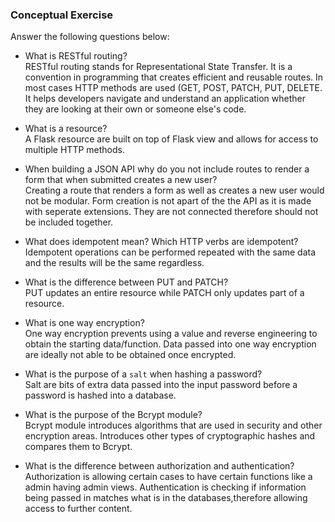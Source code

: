 ### Conceptual Exercise

Answer the following questions below:

- What is RESTful routing?  
RESTful routing stands for Representational State Transfer. It is a convention in programming that creates efficient and reusable routes. In most cases HTTP methods are used (GET, POST, PATCH, PUT, DELETE. It helps developers navigate and understand  an application whether they are looking at their own or someone else's code.

- What is a resource?  
A Flask resource are built on top of Flask view and allows for access to multiple HTTP methods. 

- When building a JSON API why do you not include routes to render a form that when submitted creates a new user?  
Creating a route that renders a form as well as creates a new user would not be modular. Form creation is not apart of the the API as it is made with seperate extensions. They are not connected therefore should not be included together. 

- What does idempotent mean? Which HTTP verbs are idempotent?  
 Idempotent operations can be performed repeated with the same data and the results will be the same regardless. 
- What is the difference between PUT and PATCH?  
PUT updates an entire resource while PATCH only updates part of a resource.

- What is one way encryption?  
One way encryption prevents using a value and reverse engineering to obtain the starting data/function. Data passed into one way encryption are ideally not able to be obtained once encrypted. 

- What is the purpose of a `salt` when hashing a password?  
Salt are bits of extra data passed into the input password before a password is hashed into a database.

- What is the purpose of the Bcrypt module?  
Bcrypt module introduces algorithms that are used in security and other encryption areas. Introduces other types of cryptographic hashes and compares them to Bcrypt. 

- What is the difference between authorization and authentication?  
Authorization is allowing certain cases to have certain functions like a admin having admin views. Authentication is checking if information being passed in matches what is in the databases,therefore allowing access to further content.

